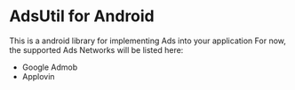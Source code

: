 # **AdsUtil for Android** 

This is a android library for implementing Ads into your application 
For now, the supported Ads Networks will be listed here:
- Google Admob
- Applovin

